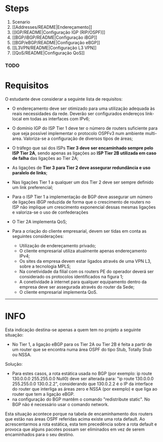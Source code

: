 
# Steps

1. Scenario
2. [[Addresses/README|Endereçamento]]
3. [[IGP/README|Configuração IGP (RIP/OSPF)]]
1. [[BGP/iBGP/README|Configuração iBGP]]
2. [[BGP/eBGP/README|Configuração eBGP]]
4. [[L3VPN/README|Configuração L3 VPN]]
5. [[QoS/README|Configuração QoS]]

###  TODO

# Requisitos

O estudante deve considerar a seguinte lista de requisitos:

- O endereçamento deve ser otimizado para uma utilização adequada às reais necessidades da rede. Deverão ser configurados endereços link-local em todas as interfaces com IPv6;

- O domínio IGP do ISP Tier 1 deve ter o número de routers suficiente para que seja possível implementar o protocolo OSPFv3 num ambiente multi-area. Valoriza-se a configuração de diversos tipos de áreas;

- O tráfego que sai dos ISPs **Tier 3 deve ser encaminhado sempre pelo ISP Tier 2A**, sendo apenas as ligações ao **ISP Tier 2B utilizada em caso de falha** das ligações ao Tier 2A;

- As ligações de **Tier 3 para Tier 2 deve assegurar redundância e uso paralelo de links**;

- Nas ligações Tier 1 a qualquer um dos Tier 2 deve ser sempre definido um link preferencial;

- Para o ISP Tier 1 a implementação de BGP deve assegurar um número de ligações iBGP reduzida de forma que o crescimento de routers no ISP não implique um crescimento exponencial dessas mesmas ligações e valoriza-se o uso de confederações

- O Tier 2A implementa QoS;

- Para a criação do cliente empresarial, devem ser tidas em conta as seguintes considerações:
	- Utilização de endereçamento privado;
	- O cliente empresarial utiliza atualmente apenas endereçamento IPv4;
	- Os sites da empresa devem estar ligados através de uma VPN L3, sobre a tecnologia MPLS;
	- Na conetividade da filial com os routers PE do operador deverá ser considerado os protocolos identificados na figura 1;
	- A conetividade à internet para qualquer equipamento dentro da empresa deve ser assegurada através do router da Sede;
	- O cliente empresarial implementa QoS.


---
# INFO

Esta indicação destina-se apenas a quem tem no projeto a seguinte situação:  
- No Tier 1, a ligação eBGP para os Tier 2A ou Tier 2B é feita a partir de um router que se encontra numa área OSPF do tipo Stub, Totally Stub ou NSSA.  
  
Solução:  
- Para estes casos, a rota estática usada no BGP (por exemplo: ip route 130.0.0.0 255.255.0.0 Null0) deve ser alterada para: "ip route 130.0.0.0 255.255.0.0 130.0.2.2", considerando que 130.0.2.2 é o IP da interface do router que interliga as áreas zero e NSSA (por exemplo) e que liga ao router que tem a ligação eBGP.  
- na configuração do BGP mantêm o comando "redistribute static". No BGP não é necessário usar o comando network.  
  
  
Esta situação acontece porque na tabela de encaminhamento dos routers que estão nas áreas OSPF referidas acima existe uma rota default. Ao acrescentarmos a rota estática, esta tem precedência sobre a rota default e provoca que alguns pacotes possam ser eliminados em vez de serem encaminhados para o seu destino.